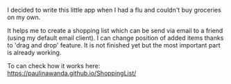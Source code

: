 I decided to write this little app when I had a flu and couldn't buy groceries on my own.

It helps me to create a shopping list which can be send via email to a friend (using my default email client).
I can change position of added items thanks to 'drag and drop' feature. It is not finished yet but the most important part is already working.

To can check how it works here: https://paulinawanda.github.io/ShoppingList/
